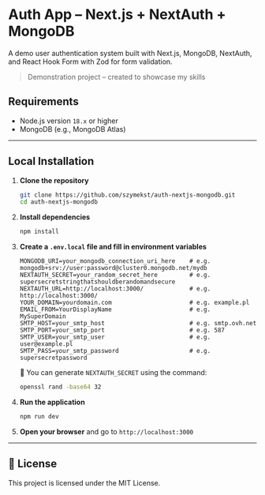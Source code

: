 # Auth App – Next.js + NextAuth + MongoDB

A demo user authentication system built with Next.js, MongoDB, NextAuth, and React Hook Form with Zod for form validation.

> Demonstration project – created to showcase my skills

## Requirements

- Node.js version `18.x` or higher
- MongoDB (e.g., MongoDB Atlas)

---

## Local Installation

1. **Clone the repository**

    ```bash
    git clone https://github.com/szymekst/auth-nextjs-mongodb.git
    cd auth-nextjs-mongodb
    ```

2. **Install dependencies**

    ```bash
    npm install
    ```

3. **Create a `.env.local` file and fill in environment variables**

    ```env
    MONGODB_URI=your_mongodb_connection_uri_here    # e.g. mongodb+srv://user:password@cluster0.mongodb.net/mydb
    NEXTAUTH_SECRET=your_random_secret_here         # e.g. supersecretstringthatshouldberandomandsecure
    NEXTAUTH_URL=http://localhost:3000/             # e.g. http://localhost:3000/
    YOUR_DOMAIN=yourdomain.com                      # e.g. example.pl
    EMAIL_FROM=YourDisplayName                      # e.g. MySuperDomain
    SMTP_HOST=your_smtp_host                        # e.g. smtp.ovh.net
    SMTP_PORT=your_smtp_port                        # e.g. 587
    SMTP_USER=your_smtp_user                        # e.g. user@example.pl
    SMTP_PASS=your_smtp_password                    # e.g. supersecretpassword
    ```

    🔑 You can generate `NEXTAUTH_SECRET` using the command:

    ```bash
    openssl rand -base64 32
    ```

4. **Run the application**

    ```bash
    npm run dev
    ```

5. **Open your browser** and go to `http://localhost:3000`

---

## 📄 License

This project is licensed under the MIT License.

